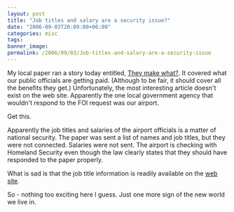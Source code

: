 ```yaml
---
layout: post
title: "Job titles and salary are a security issue?"
date: "2006-09-03T20:09:00+06:00"
categories: misc 
tags: 
banner_image: 
permalink: /2006/09/03/Job-titles-and-salary-are-a-security-issue
---
```


My local paper ran a story today entitled, <a href="http://www.acadiananow.com/apps/pbcs.dll/article?AID=/20060903/NEWS01/609030333/1002">They make what?</a>. It covered what our public officials are getting paid. (Although to be fair, it should cover all the benefits they get.) Unfortunately, the most interesting article doesn't exist on the web site. Apparently the one local government agency that wouldn't respond to the FOI request was our airport.

Get this.

Apparently the job titles and salaries of the airport officials is a matter of national security. The paper was sent a list of names and job titles, but they were not connected. Salaries were not sent. The airport is checking with Homeland Security even though the law clearly states that they should have responded to the paper properly.

What is sad is that the job title information is readily available on the <a href="http://www.lftairport.com/">web site</a>. 

So - nothing too exciting here I guess. Just one more sign of the new world we live in.